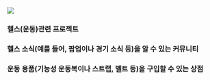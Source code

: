 <img src="[https://capsule-render.vercel.app/api](https://www.google.com/url?sa=i&url=https%3A%2F%2Fen.namu.wiki%2Fw%2F%25EB%25AF%25B8%25EC%258A%25A4%25ED%2584%25B0%2520%25EC%2598%25AC%25EB%25A6%25BC%25ED%2594%25BC%25EC%2595%2584&psig=AOvVaw3wQ7HjyA9IemAd_aoSAcF7&ust=1739454641900000&source=images&cd=vfe&opi=89978449&ved=0CBQQjRxqFwoTCJi5pdOjvosDFQAAAAAdAAAAABAE)?type=모양&color=색상코드&height=높이&section=header&text=텍스트&fontSize=텍스트크기" />

### 헬스(운동)관련 프로젝트

### 헬스 소식(예를 들어, 팝업이나 경기 소식 등)을 알 수 있는 커뮤니티
### 운동 용품(기능성 운동복이나 스트랩, 벨트 등)을 구입할 수 있는 상점
